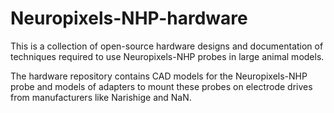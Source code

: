 # Neuropixels-NHP-hardware
 
This is a collection of open-source hardware designs and documentation of techniques required to use Neuropixels-NHP probes in large animal models. 

The hardware repository contains CAD models for the Neuropixels-NHP probe and models of adapters to mount these probes on electrode drives from manufacturers like Narishige and NaN. 




